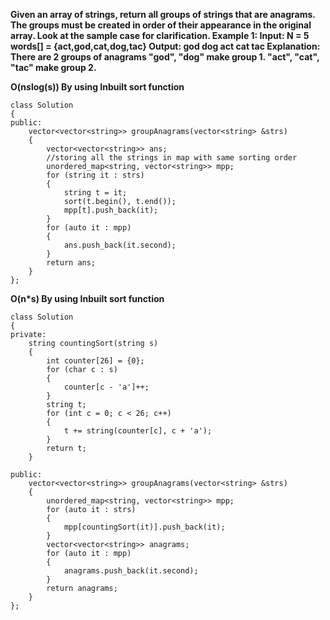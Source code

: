 **Given an array of strings, return all groups of strings that are anagrams. The groups must be created in order of their appearance in the original array. Look at the sample case for clarification.
Example 1:
Input:
N = 5
words[] = {act,god,cat,dog,tac}
Output:
god dog
act cat tac
Explanation:
There are 2 groups of
anagrams "god", "dog" make group 1.
"act", "cat", "tac" make group 2.**

**O(n*s*log(s)) By using Inbuilt sort function**

```
class Solution
{
public:
    vector<vector<string>> groupAnagrams(vector<string> &strs)
    {
        vector<vector<string>> ans;
        //storing all the strings in map with same sorting order
        unordered_map<string, vector<string>> mpp;
        for (string it : strs)
        {
            string t = it;
            sort(t.begin(), t.end());
            mpp[t].push_back(it);
        }
        for (auto it : mpp)
        {
            ans.push_back(it.second);
        }
        return ans;
    }
};
```

**O(n\*s) By using Inbuilt sort function**

```
class Solution
{
private:
    string countingSort(string s)
    {
        int counter[26] = {0};
        for (char c : s)
        {
            counter[c - 'a']++;
        }
        string t;
        for (int c = 0; c < 26; c++)
        {
            t += string(counter[c], c + 'a');
        }
        return t;
    }

public:
    vector<vector<string>> groupAnagrams(vector<string> &strs)
    {
        unordered_map<string, vector<string>> mpp;
        for (auto it : strs)
        {
            mpp[countingSort(it)].push_back(it);
        }
        vector<vector<string>> anagrams;
        for (auto it : mpp)
        {
            anagrams.push_back(it.second);
        }
        return anagrams;
    }
};
```
